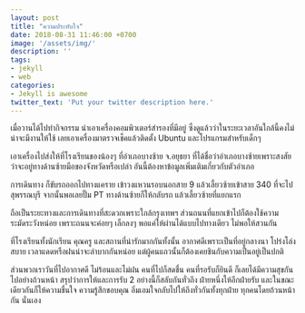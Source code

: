 ```yaml
---
layout: post
title: "ความประทับใจ"
date: 2018-08-31 11:46:00 +0700
image: '/assets/img/'
description: ''
tags:
- jekyll
- web
categories:
- Jekyll is awesome
twitter_text: 'Put your twitter description here.'
---
```

เมื่อวานได้ไปทำกิจกรรม นำเอาเครื่องคอมพิวเตอร์สำรองที่มีอยู่ ซึ่งดูแล้วว่าในระยะเวลาอันใกล้นี้คงไม่น่าจะมีงานให้ใช้ เลยเอาเครื่องมาตรวจเช็คแล้วติดตั้ง Ubuntu และโปรแกรมสำหรับเด็กๆ

เอาเครื่องไปส่งให้ที่โรงเรียนของน้องๆ ที่อำเภอบางซ้าย จ.อยุธยา ที่ได้ชื่อว่าอำเภอบางซ้ายเพราะสงสัยว่าจะอยู่ทางด้านซ้ายมือของจังหวัดหรือเปล่า อันนี้ต้องหาข้อมูลเพิ่มเติมเกี่ยวกับตัวอำเภอ

การเดินทาง ก็ขับรถออกไปทางแคราย เข้าวงแหวนรอบนอกสาย 9 แล้วเลี้ยวซ้ายเข้าสาย 340 ที่จะไปสุพรรณบุรี จากนั้นพอเลยปั๊ม PT ทางด้านซ้ายก็ให้กลับรถ แล้วเลี้ยวซ้ายที่แยกแรก

ถือเป็นระยะทางและการเดินทางที่สะดวกเพราะใกล้กรุงเทพฯ ส่วนถนนที่แยกเข้าไปก็ต้องใช้ความระมัดระวังหน่อย เพราะถนนจะค่อยๆ เล็กลงๆ พอแค่ให้ผ่านได้แบบไปทางเดียว ไม่พอให้สวนกัน

ที่โรงเรียนทั้งนักเรียน คุณครู และสถานที่น่ารักมากกันทั้งนั้น อากาศดีเพราะเป็นที่อยู่กลางนา โปร่งโล่งสบาย เวลาแดดหรือฝนน่าจะลำบากกันหน่อย แต่ผู้คนแถวนั้นก็ต้องเคยชินกับความเป็นอยู่เป็นปกติ

ส่วนพวกเราวันที่ไปอากาศดี ไม่ร้อนและไม่ฝน คนที่ไปก็สดชื่น คนที่รอรับก็ยินดี ก็เลยได้มีความสุขกันไปอย่างถ้วนหน้า สรุปว่าการให้และการรับ 2 อย่างนี้ก็สลับกันทั่วถึง ฝ่ายหนึ่งให้อีกฝ่ายรับ และในขณะเดียวกันก็ให้ความชื่นใจ ความรู้สึกขอบคุณ อิ่มเอมใจกลับไปให้ถึงทั่วกันทั้งทุกฝ่าย ทุกคนโดยถ้วนหน้ากัน นั่นเอง
